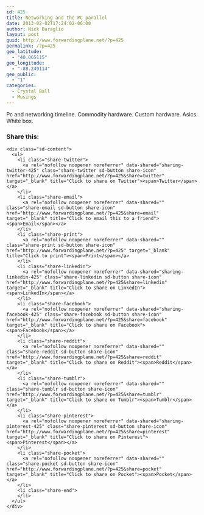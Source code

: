 ```yaml
---
id: 425
title: Networking and the PC parallel
date: 2013-02-02T17:24:02-06:00
author: Nick Buraglio
layout: post
guid: http://www.forwardingplane.net/?p=425
permalink: /?p=425
geo_latitude:
  - "40.065115"
geo_longitude:
  - "-88.249114"
geo_public:
  - "1"
categories:
  - Crystal Ball
  - Musings
---
```

Pc and networking timeline. Commodity hardware. Custom hardware. Asics. White box.

<div id="geo-post-425" class="geo geo-post" style="display: none">
  <span class="latitude">40.065115</span><span class="longitude">-88.249114</span>
</div>

<div class="sharedaddy sd-sharing-enabled">
  <div class="robots-nocontent sd-block sd-social sd-social-icon-text sd-sharing">
    <h3 class="sd-title">
      Share this:
    </h3>
    
    <div class="sd-content">
      <ul>
        <li class="share-twitter">
          <a rel="nofollow noopener noreferrer" data-shared="sharing-twitter-425" class="share-twitter sd-button share-icon" href="http://www.forwardingplane.net/?p=425&share=twitter" target="_blank" title="Click to share on Twitter"><span>Twitter</span></a>
        </li>
        <li class="share-email">
          <a rel="nofollow noopener noreferrer" data-shared="" class="share-email sd-button share-icon" href="http://www.forwardingplane.net/?p=425&share=email" target="_blank" title="Click to email this to a friend"><span>Email</span></a>
        </li>
        <li class="share-print">
          <a rel="nofollow noopener noreferrer" data-shared="" class="share-print sd-button share-icon" href="http://www.forwardingplane.net/?p=425" target="_blank" title="Click to print"><span>Print</span></a>
        </li>
        <li class="share-linkedin">
          <a rel="nofollow noopener noreferrer" data-shared="sharing-linkedin-425" class="share-linkedin sd-button share-icon" href="http://www.forwardingplane.net/?p=425&share=linkedin" target="_blank" title="Click to share on LinkedIn"><span>LinkedIn</span></a>
        </li>
        <li class="share-facebook">
          <a rel="nofollow noopener noreferrer" data-shared="sharing-facebook-425" class="share-facebook sd-button share-icon" href="http://www.forwardingplane.net/?p=425&share=facebook" target="_blank" title="Click to share on Facebook"><span>Facebook</span></a>
        </li>
        <li class="share-reddit">
          <a rel="nofollow noopener noreferrer" data-shared="" class="share-reddit sd-button share-icon" href="http://www.forwardingplane.net/?p=425&share=reddit" target="_blank" title="Click to share on Reddit"><span>Reddit</span></a>
        </li>
        <li class="share-tumblr">
          <a rel="nofollow noopener noreferrer" data-shared="" class="share-tumblr sd-button share-icon" href="http://www.forwardingplane.net/?p=425&share=tumblr" target="_blank" title="Click to share on Tumblr"><span>Tumblr</span></a>
        </li>
        <li class="share-pinterest">
          <a rel="nofollow noopener noreferrer" data-shared="sharing-pinterest-425" class="share-pinterest sd-button share-icon" href="http://www.forwardingplane.net/?p=425&share=pinterest" target="_blank" title="Click to share on Pinterest"><span>Pinterest</span></a>
        </li>
        <li class="share-pocket">
          <a rel="nofollow noopener noreferrer" data-shared="" class="share-pocket sd-button share-icon" href="http://www.forwardingplane.net/?p=425&share=pocket" target="_blank" title="Click to share on Pocket"><span>Pocket</span></a>
        </li>
        <li class="share-end">
        </li>
      </ul>
    </div>
  </div>
</div>